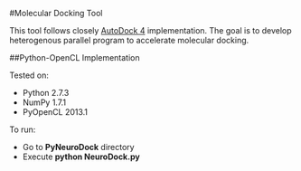 #Molecular Docking Tool

This tool follows closely [AutoDock 4](http://autodock.scripps.edu) implementation. The goal is to develop heterogenous parallel program to accelerate molecular docking.

##Python-OpenCL Implementation

Tested on:
* Python 2.7.3
* NumPy 1.7.1
* PyOpenCL 2013.1

To run:
* Go to **PyNeuroDock** directory
* Execute **python NeuroDock.py**

